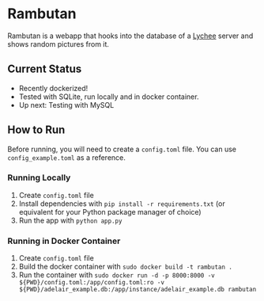 # Rambutan

Rambutan is a webapp that hooks into the database of a [Lychee](https://github.com/LycheeOrg/Lychee/) server and shows random pictures from it.

## Current Status

* Recently dockerized!
* Tested with SQLite, run locally and in docker container.
* Up next: Testing with MySQL

## How to Run

Before running, you will need to create a `config.toml` file. You can use `config_example.toml` as a reference.

### Running Locally

1. Create `config.toml` file
2. Install dependencies with `pip install -r requirements.txt` (or equivalent for your Python package manager of choice)
3. Run the app with `python app.py`

### Running in Docker Container

1. Create `config.toml` file
2. Build the docker container with `sudo docker build -t rambutan .`
3. Run the container with `sudo docker run -d -p 8000:8000 -v ${PWD}/config.toml:/app/config.toml:ro -v ${PWD}/adelair_example.db:/app/instance/adelair_example.db rambutan`
